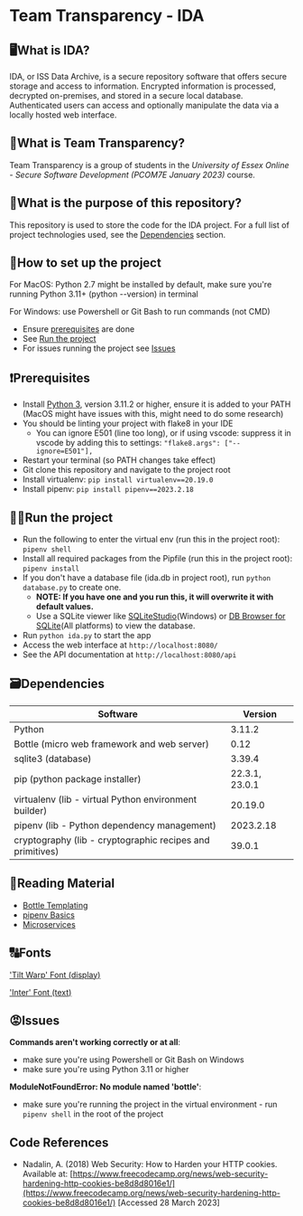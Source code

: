 # Team Transparency - IDA

## 🖥️What is IDA?

IDA, or ISS Data Archive, is a secure repository software that offers secure storage and access to information. Encrypted information is processed, decrypted on-premises, and stored in a secure local database. Authenticated users can access and optionally manipulate the data via a locally hosted web interface.

## 🤝What is Team Transparency?

Team Transparency is a group of students in the _University of Essex Online - Secure Software Development (PCOM7E January 2023)_ course.

## 👋What is the purpose of this repository?

This repository is used to store the code for the IDA project. For a full list of project technologies used, see the [Dependencies](#🗃️dependencies) section.

## 🤔How to set up the project

For MacOS: Python 2.7 might be installed by default, make sure you're running Python 3.11+ (python --version) in terminal

For Windows: use Powershell or Git Bash to run commands (not CMD)

- Ensure [prerequisites](#❗prerequisites) are done
- See [Run the project](#🏃‍♂️run-the-project)
- For issues running the project see [Issues](#😡issues)

## ❗Prerequisites

- Install [Python 3](https://www.python.org/downloads/), version 3.11.2 or higher, ensure it is added to your PATH (MacOS might have issues with this, might need to do some research)
- You should be linting your project with flake8 in your IDE
  - You can ignore E501 (line too long), or if using vscode: suppress it in vscode by adding this to settings: `"flake8.args": ["--ignore=E501"],`
- Restart your terminal (so PATH changes take effect)
- Git clone this repository and navigate to the project root
- Install virtualenv: `pip install virtualenv==20.19.0`
- Install pipenv: `pip install pipenv==2023.2.18`

## 🏃‍♂️Run the project

- Run the following to enter the virtual env (run this in the project root): `pipenv shell`
- Install all required packages from the Pipfile (run this in the project root): `pipenv install`
- If you don't have a database file (ida.db in project root), run `python database.py` to create one.
  - **NOTE: If you have one and you run this, it will overwrite it with default values.**
  - Use a SQLite viewer like [SQLiteStudio](https://sqlitestudio.pl/)(Windows) or [DB Browser for SQLite](https://sqlitebrowser.org/)(All platforms) to view the database.
- Run `python ida.py` to start the app
- Access the web interface at `http://localhost:8080/`
- See the API documentation at `http://localhost:8080/api`

## 🗃️Dependencies

| Software                                                  | Version        |
| --------------------------------------------------------- | -------------- |
| Python                                                    | 3.11.2         |
| Bottle (micro web framework and web server)               | 0.12           |
| sqlite3 (database)                                        | 3.39.4         |
| pip (python package installer)                            | 22.3.1, 23.0.1 |
| virtualenv (lib - virtual Python environment builder)     | 20.19.0        |
| pipenv (lib - Python dependency management)               | 2023.2.18      |
| cryptography (lib - cryptographic recipes and primitives) | 39.0.1         |

## 📖Reading Material

- [Bottle Templating](https://bottlepy.org/docs/stable/stpl.html)
- [pipenv Basics](https://pipenv-fork.readthedocs.io/en/latest/basics.html)
- [Microservices](https://microservices.io/)

## 🔠Fonts

['Tilt Warp' Font (display)](https://fonts.google.com/specimen/Tilt+Warp)

['Inter' Font (text)](https://fonts.google.com/specimen/Inter)

## 😡Issues

**Commands aren't working correctly or at all**:

- make sure you're using Powershell or Git Bash on Windows
- make sure you're using Python 3.11 or higher

**ModuleNotFoundError: No module named 'bottle'**:

- make sure you're running the project in the virtual environment - run `pipenv shell` in the root of the project

## Code References

- Nadalin, A. (2018) Web Security: How to Harden your HTTP cookies. Available at: [https://www.freecodecamp.org/news/web-security-hardening-http-cookies-be8d8d8016e1/](https://www.freecodecamp.org/news/web-security-hardening-http-cookies-be8d8d8016e1/) [Accessed 28 March 2023]
